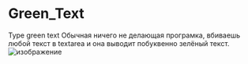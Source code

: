 # Green_Text
Type green text
Обычная ничего не делающая програмка, вбиваешь любой текст в textarea и она выводит побуквенно зелёный текст.
![изображение](https://user-images.githubusercontent.com/67606183/129554283-c82facdf-7dc3-4c69-b388-fee4d9ed9ab1.png)
